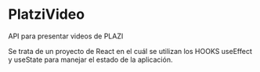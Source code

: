 # PlatziVideo
API para presentar videos de PLAZI

Se trata de un proyecto de React en el cuál se utilizan los HOOKS useEffect y useState para manejar el estado de la aplicación.
